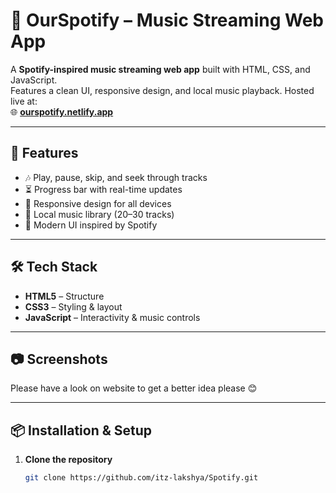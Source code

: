 # 🎵 OurSpotify – Music Streaming Web App

A **Spotify-inspired music streaming web app** built with HTML, CSS, and JavaScript.  
Features a clean UI, responsive design, and local music playback. Hosted live at:  
🌐 **[ourspotify.netlify.app](https://ourspotify.netlify.app/)**

---

## 🚀 Features
- 🎶 Play, pause, skip, and seek through tracks
- ⏳ Progress bar with real-time updates
- 📱 Responsive design for all devices
- 💽 Local music library (20–30 tracks)
- 🎨 Modern UI inspired by Spotify

---

## 🛠️ Tech Stack
- **HTML5** – Structure
- **CSS3** – Styling & layout
- **JavaScript** – Interactivity & music controls

---

## 📷 Screenshots
Please have a look on website to get a better idea please 😊

---

## 📦 Installation & Setup
1. **Clone the repository**
   ```bash
   git clone https://github.com/itz-lakshya/Spotify.git
